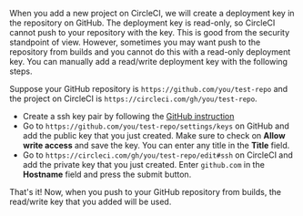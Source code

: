 <!--

title: Adding read/write deployment key
last_updated: Jul 23, 2015

-->

When you add a new project on CircleCI, we will create a deployment key in the repository on GitHub. The deployment key is read-only, so CircleCI cannot push to your repository with the key. This is good from the security standpoint of view. However, sometimes you may want push to the repository from builds and you cannot do this with a read-only deployment key. You can manually add a read/write deployment key with the following steps.


Suppose your GitHub repository is `https://github.com/you/test-repo` and the project on CircleCI is `https://circleci.com/gh/you/test-repo`.

- Create a ssh key pair by following the [GitHub instruction](https://help.github.com/articles/generating-ssh-keys/)
- Go to `https://github.com/you/test-repo/settings/keys` on GitHub and add the public key that you just created. Make sure to check on **Allow write access** and save the key. You can enter any title in the **Title** field.
- Go to `https://circleci.com/gh/you/test-repo/edit#ssh` on CircleCI and add the private key that you just created. Enter `github.com` in the **Hostname** field and press the submit button.

That's it! Now, when you push to your GitHub repository from builds, the read/write key that you added will be used.

